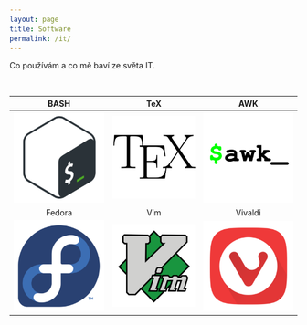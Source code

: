 ```yaml
---
layout: page
title: Software
permalink: /it/
---
```


Co používám a co mě baví ze světa IT.

<br>

| BASH  | TeX | AWK |
| :---: | :---: | :---: |
| ![bash](/fotky/f-bash.png) | ![TeX](/fotky/f-tex.png) | ![AWK](/fotky/f-awk.png) |
| Fedora  | Vim | Vivaldi |
| ![Fedora](/fotky/f-fedora.png)| ![Vim](/fotky/f-vim.png) | ![Vivaldi](/fotky/f-vivaldi.png) 